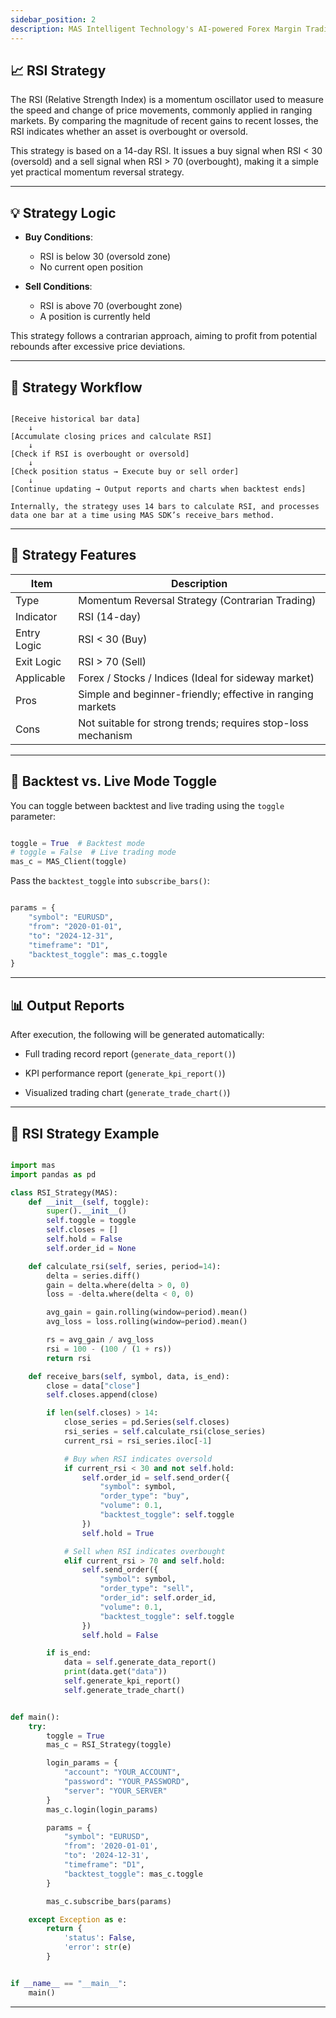 ```yaml
---
sidebar_position: 2
description: MAS Intelligent Technology's AI-powered Forex Margin Trading Platform with full MetaTrader MT5 broker integration allows investors to generate automated trading strategies simply by entering text. Supports instant backtesting,real-time data synchronization,and seamless multi-broker switching. No coding experience required to easily launch AI automated trading,optimize strategies,and reduce market risk. Designed for both individual traders and financial institutions with standardized MetaTrader MT5-compatible APIs,automated backtesting,and quantitative strategy optimization to help enterprises deploy stable and efficient trading solutions quickly.
---
```


## 📈 RSI Strategy

The RSI (Relative Strength Index) is a momentum oscillator used to measure the speed and change of price movements, commonly applied in ranging markets. By comparing the magnitude of recent gains to recent losses, the RSI indicates whether an asset is overbought or oversold.

This strategy is based on a 14-day RSI. It issues a buy signal when RSI < 30 (oversold) and a sell signal when RSI > 70 (overbought), making it a simple yet practical momentum reversal strategy.

---

## 💡 Strategy Logic

- **Buy Conditions**:
  - RSI is below 30 (oversold zone)
  - No current open position

- **Sell Conditions**:
  - RSI is above 70 (overbought zone)
  - A position is currently held

This strategy follows a contrarian approach, aiming to profit from potential rebounds after excessive price deviations.

---

## 🔁 Strategy Workflow

```text

[Receive historical bar data]
    ↓
[Accumulate closing prices and calculate RSI]
    ↓
[Check if RSI is overbought or oversold]
    ↓
[Check position status → Execute buy or sell order]
    ↓
[Continue updating → Output reports and charts when backtest ends]

Internally, the strategy uses 14 bars to calculate RSI, and processes data one bar at a time using MAS SDK’s receive_bars method.

```

---

## 🧩 Strategy Features

| Item        | Description                                                  |
| ----------- | ------------------------------------------------------------ |
| Type        | Momentum Reversal Strategy (Contrarian Trading)              |
| Indicator   | RSI (14-day)                                                 |
| Entry Logic | RSI < 30 (Buy)                                               |
| Exit Logic  | RSI > 70 (Sell)                                              |
| Applicable  | Forex / Stocks / Indices (Ideal for sideway market)          |
| Pros        | Simple and beginner-friendly; effective in ranging markets   |
| Cons        | Not suitable for strong trends; requires stop-loss mechanism |

---

## 🚀 Backtest vs. Live Mode Toggle

You can toggle between backtest and live trading using the `toggle` parameter:

```python

toggle = True  # Backtest mode
# toggle = False  # Live trading mode
mas_c = MAS_Client(toggle)

```

Pass the `backtest_toggle` into `subscribe_bars()`:

```python

params = {
    "symbol": "EURUSD",
    "from": "2020-01-01",
    "to": "2024-12-31",
    "timeframe": "D1",
    "backtest_toggle": mas_c.toggle
}

```

---

## 📊 Output Reports

After execution, the following will be generated automatically:

- Full trading record report (`generate_data_report()`)

- KPI performance report (`generate_kpi_report()`)

- Visualized trading chart (`generate_trade_chart()`)

---

## 📘 RSI Strategy Example

```python

import mas
import pandas as pd

class RSI_Strategy(MAS):
    def __init__(self, toggle):
        super().__init__()
        self.toggle = toggle
        self.closes = []
        self.hold = False
        self.order_id = None

    def calculate_rsi(self, series, period=14):
        delta = series.diff()
        gain = delta.where(delta > 0, 0)
        loss = -delta.where(delta < 0, 0)

        avg_gain = gain.rolling(window=period).mean()
        avg_loss = loss.rolling(window=period).mean()

        rs = avg_gain / avg_loss
        rsi = 100 - (100 / (1 + rs))
        return rsi

    def receive_bars(self, symbol, data, is_end):
        close = data["close"]
        self.closes.append(close)

        if len(self.closes) > 14:
            close_series = pd.Series(self.closes)
            rsi_series = self.calculate_rsi(close_series)
            current_rsi = rsi_series.iloc[-1]

            # Buy when RSI indicates oversold
            if current_rsi < 30 and not self.hold:
                self.order_id = self.send_order({
                    "symbol": symbol,
                    "order_type": "buy",
                    "volume": 0.1,
                    "backtest_toggle": self.toggle
                })
                self.hold = True

            # Sell when RSI indicates overbought
            elif current_rsi > 70 and self.hold:
                self.send_order({
                    "symbol": symbol,
                    "order_type": "sell",
                    "order_id": self.order_id,
                    "volume": 0.1,
                    "backtest_toggle": self.toggle
                })
                self.hold = False

        if is_end:
            data = self.generate_data_report()
            print(data.get("data"))
            self.generate_kpi_report()
            self.generate_trade_chart()


def main():
    try:
        toggle = True
        mas_c = RSI_Strategy(toggle)

        login_params = {
            "account": "YOUR_ACCOUNT",
            "password": "YOUR_PASSWORD",
            "server": "YOUR_SERVER"
        }
        mas_c.login(login_params)

        params = {
            "symbol": "EURUSD",
            "from": '2020-01-01',
            "to": '2024-12-31',
            "timeframe": "D1",
            "backtest_toggle": mas_c.toggle
        }

        mas_c.subscribe_bars(params)

    except Exception as e:
        return {
            'status': False,
            'error': str(e)
        }


if __name__ == "__main__":
    main()

```

---